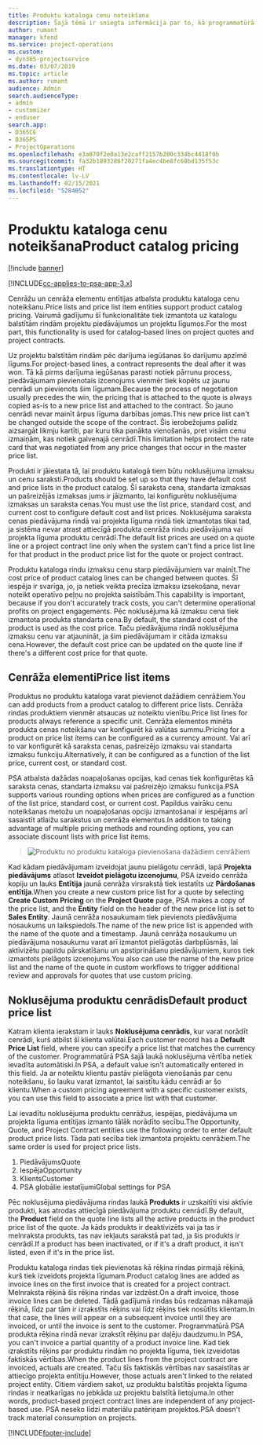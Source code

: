 ```yaml
---
title: Produktu kataloga cenu noteikšana
description: Šajā tēmā ir sniegta informācija par to, kā programmatūrā Dynamics 365 Project Service Automation (PSA) darbojas produktu kataloga cenu noteikšana.
author: rumant
manager: kfend
ms.service: project-operations
ms.custom:
- dyn365-projectservice
ms.date: 03/07/2019
ms.topic: article
ms.author: rumant
audience: Admin
search.audienceType:
- admin
- customizer
- enduser
search.app:
- D365CE
- D365PS
- ProjectOperations
ms.openlocfilehash: e3a070f2e0a13e2caff2157b200c334bc4418f0b
ms.sourcegitcommit: fa32b1893286f20271fa4ec4be8fc68bd135f53c
ms.translationtype: HT
ms.contentlocale: lv-LV
ms.lasthandoff: 02/15/2021
ms.locfileid: "5284052"
---
```

# <a name="product-catalog-pricing"></a><span data-ttu-id="3e276-103">Produktu kataloga cenu noteikšana</span><span class="sxs-lookup"><span data-stu-id="3e276-103">Product catalog pricing</span></span> 

[!include [banner](../includes/psa-now-project-operations.md)]

[!INCLUDE[cc-applies-to-psa-app-3.x](../includes/cc-applies-to-psa-app-3x.md)]


<span data-ttu-id="3e276-104">Cenrāžu un cenrāža elementu entītijas atbalsta produktu kataloga cenu noteikšanu.</span><span class="sxs-lookup"><span data-stu-id="3e276-104">Price lists and price list item entities support product catalog pricing.</span></span> <span data-ttu-id="3e276-105">Vairumā gadījumu šī funkcionalitāte tiek izmantota uz katalogu balstītām rindām projektu piedāvājumos un projektu līgumos.</span><span class="sxs-lookup"><span data-stu-id="3e276-105">For the most part, this functionality is used for catalog-based lines on project quotes and project contracts.</span></span>

<span data-ttu-id="3e276-106">Uz projektu balstītām rindām pēc darījuma iegūšanas šo darījumu apzīmē līgums.</span><span class="sxs-lookup"><span data-stu-id="3e276-106">For project-based lines, a contract represents the deal after it was won.</span></span> <span data-ttu-id="3e276-107">Tā kā pirms darījuma iegūšanas parasti notiek pārrunu process, piedāvājumam pievienotais izcenojums vienmēr tiek kopēts uz jaunu cenrādi un pievienots šim līgumam.</span><span class="sxs-lookup"><span data-stu-id="3e276-107">Because the process of negotiation usually precedes the win, the pricing that is attached to the quote is always copied as-is to a new price list and attached to the contract.</span></span> <span data-ttu-id="3e276-108">Šo jauno cenrādi nevar mainīt ārpus līguma darbības jomas.</span><span class="sxs-lookup"><span data-stu-id="3e276-108">This new price list can't be changed outside the scope of the contract.</span></span> <span data-ttu-id="3e276-109">Šis ierobežojums palīdz aizsargāt likmju kartīti, par kuru tika panākta vienošanās, pret visām cenu izmaiņām, kas notiek galvenajā cenrādī.</span><span class="sxs-lookup"><span data-stu-id="3e276-109">This limitation helps protect the rate card that was negotiated from any price changes that occur in the master price list.</span></span>

<span data-ttu-id="3e276-110">Produkti ir jāiestata tā, lai produktu katalogā tiem būtu noklusējuma izmaksu un cenu saraksti.</span><span class="sxs-lookup"><span data-stu-id="3e276-110">Products should be set up so that they have default cost and price lists in the product catalog.</span></span> <span data-ttu-id="3e276-111">Šī saraksta cena, standarta izmaksas un pašreizējās izmaksas jums ir jāizmanto, lai konfigurētu noklusējuma izmaksas un saraksta cenas.</span><span class="sxs-lookup"><span data-stu-id="3e276-111">You must use the list price, standard cost, and current cost to configure default cost and list prices.</span></span> <span data-ttu-id="3e276-112">Noklusējuma saraksta cenas piedāvājuma rindā vai projekta līguma rindā tiek izmantotas tikai tad, ja sistēma nevar atrast attiecīgā produkta cenrāža rindu piedāvājuma vai projekta līguma produktu cenrādī.</span><span class="sxs-lookup"><span data-stu-id="3e276-112">The default list prices are used on a quote line or a project contract line only when the system can't find a price list line for that product in the product price list for the quote or project contract.</span></span>

<span data-ttu-id="3e276-113">Produktu kataloga rindu izmaksu cenu starp piedāvājumiem var mainīt.</span><span class="sxs-lookup"><span data-stu-id="3e276-113">The cost price of product catalog lines can be changed between quotes.</span></span> <span data-ttu-id="3e276-114">Šī iespēja ir svarīga, jo, ja netiek veikta precīza izmaksu izsekošana, nevar noteikt operatīvo peļņu no projekta saistībām.</span><span class="sxs-lookup"><span data-stu-id="3e276-114">This capability is important, because if you don't accurately track costs, you can't determine operational profits on project engagements.</span></span> <span data-ttu-id="3e276-115">Pēc noklusējuma kā izmaksu cena tiek izmantota produkta standarta cena.</span><span class="sxs-lookup"><span data-stu-id="3e276-115">By default, the standard cost of the product is used as the cost price.</span></span> <span data-ttu-id="3e276-116">Taču piedāvājuma rindā noklusējuma izmaksu cenu var atjaunināt, ja šim piedāvājumam ir citāda izmaksu cena.</span><span class="sxs-lookup"><span data-stu-id="3e276-116">However, the default cost price can be updated on the quote line if there's a different cost price for that quote.</span></span>

## <a name="price-list-items"></a><span data-ttu-id="3e276-117">Cenrāža elementi</span><span class="sxs-lookup"><span data-stu-id="3e276-117">Price list items</span></span>

<span data-ttu-id="3e276-118">Produktus no produktu kataloga varat pievienot dažādiem cenrāžiem.</span><span class="sxs-lookup"><span data-stu-id="3e276-118">You can add products from a product catalog to different price lists.</span></span> <span data-ttu-id="3e276-119">Cenrāža rindas produktiem vienmēr atsaucas uz noteiktu vienību.</span><span class="sxs-lookup"><span data-stu-id="3e276-119">Price list lines for products always reference a specific unit.</span></span> <span data-ttu-id="3e276-120">Cenrāža elementos minēta produkta cenas noteikšanu var konfigurēt kā valūtas summu.</span><span class="sxs-lookup"><span data-stu-id="3e276-120">Pricing for a product on price list items can be configured as a currency amount.</span></span> <span data-ttu-id="3e276-121">Vai arī to var konfigurēt kā saraksta cenas, pašreizējo izmaksu vai standarta izmaksu funkciju.</span><span class="sxs-lookup"><span data-stu-id="3e276-121">Alternatively, it can be configured as a function of the list price, current cost, or standard cost.</span></span>

<span data-ttu-id="3e276-122">PSA atbalsta dažādas noapaļošanas opcijas, kad cenas tiek konfigurētas kā saraksta cenas, standarta izmaksu vai pašreizējo izmaksu funkcija.</span><span class="sxs-lookup"><span data-stu-id="3e276-122">PSA supports various rounding options when prices are configured as a function of the list price, standard cost, or current cost.</span></span> <span data-ttu-id="3e276-123">Papildus vairāku cenu noteikšanas metožu un noapaļošanas opciju izmantošanai ir iespējams arī sasaistīt atlaižu sarakstus un cenrāža elementus.</span><span class="sxs-lookup"><span data-stu-id="3e276-123">In addition to taking advantage of multiple pricing methods and rounding options, you can associate discount lists with price list items.</span></span> 

> ![Produktu no produktu kataloga pievienošana dažādiem cenrāžiem](media/basic-guide-16.png)

<span data-ttu-id="3e276-125">Kad kādam piedāvājumam izveidojat jaunu pielāgotu cenrādi, lapā **Projekta piedāvājums** atlasot **Izveidot pielāgotu izcenojumu**, PSA izveido cenrāža kopiju un lauks **Entītija** jaunā cenrāža virsrakstā tiek iestatīts uz **Pārdošanas entītija**.</span><span class="sxs-lookup"><span data-stu-id="3e276-125">When you create a new custom price list for a quote by selecting **Create Custom Pricing** on the **Project Quote** page, PSA makes a copy of the price list, and the **Entity** field on the header of the new price list is set to **Sales Entity**.</span></span> <span data-ttu-id="3e276-126">Jaunā cenrāža nosaukumam tiek pievienots piedāvājuma nosaukums un laikspiedols.</span><span class="sxs-lookup"><span data-stu-id="3e276-126">The name of the new price list is appended with the name of the quote and a timestamp.</span></span> <span data-ttu-id="3e276-127">Jaunā cenrāža nosaukumu un piedāvājuma nosaukumu varat arī izmantot pielāgotās darbplūsmās, lai aktivizētu papildu pārskatīšanu un apstiprināšanu piedāvājumiem, kuros tiek izmantots pielāgots izcenojums.</span><span class="sxs-lookup"><span data-stu-id="3e276-127">You also can use the name of the new price list and the name of the quote in custom workflows to trigger additional review and approvals for quotes that use custom pricing.</span></span>

 
## <a name="default-product-price-list"></a><span data-ttu-id="3e276-128">Noklusējuma produktu cenrādis</span><span class="sxs-lookup"><span data-stu-id="3e276-128">Default product price list</span></span>
<span data-ttu-id="3e276-129">Katram klienta ierakstam ir lauks **Noklusējuma cenrādis**, kur varat norādīt cenrādi, kurš atbilst šī klienta valūtai.</span><span class="sxs-lookup"><span data-stu-id="3e276-129">Each customer record has a **Default Price List** field, where you can specify a price list that matches the currency of the customer.</span></span> <span data-ttu-id="3e276-130">Programmatūrā PSA šajā laukā noklusējuma vērtība netiek ievadīta automātiski.</span><span class="sxs-lookup"><span data-stu-id="3e276-130">In PSA, a default value isn't automatically entered in this field.</span></span> <span data-ttu-id="3e276-131">Ja ar noteiktu klientu pastāv pielāgota vienošanās par cenu noteikšanu, šo lauku varat izmantot, lai saistītu kādu cenrādi ar šo klientu.</span><span class="sxs-lookup"><span data-stu-id="3e276-131">When a custom pricing agreement with a specific customer exists, you can use this field to associate a price list with that customer.</span></span>

<span data-ttu-id="3e276-132">Lai ievadītu noklusējuma produktu cenrāžus, iespējas, piedāvājuma un projekta līguma entītijas izmanto tālāk norādīto secību.</span><span class="sxs-lookup"><span data-stu-id="3e276-132">The Opportunity, Quote, and Project Contract entities use the following order to enter default product price lists.</span></span> <span data-ttu-id="3e276-133">Tāda pati secība tiek izmantota projektu cenrāžiem.</span><span class="sxs-lookup"><span data-stu-id="3e276-133">The same order is used for project price lists.</span></span>

1.  <span data-ttu-id="3e276-134">Piedāvājums</span><span class="sxs-lookup"><span data-stu-id="3e276-134">Quote</span></span>
2.  <span data-ttu-id="3e276-135">Iespēja</span><span class="sxs-lookup"><span data-stu-id="3e276-135">Opportunity</span></span>
3.  <span data-ttu-id="3e276-136">Klients</span><span class="sxs-lookup"><span data-stu-id="3e276-136">Customer</span></span>
4.  <span data-ttu-id="3e276-137">PSA globālie iestatījumi</span><span class="sxs-lookup"><span data-stu-id="3e276-137">Global settings for PSA</span></span>

<span data-ttu-id="3e276-138">Pēc noklusējuma piedāvājuma rindas laukā **Produkts** ir uzskaitīti visi aktīvie produkti, kas atrodas attiecīgā piedāvājuma produktu cenrādī.</span><span class="sxs-lookup"><span data-stu-id="3e276-138">By default, the **Product** field on the quote line lists all the active products in the product price list of the quote.</span></span> <span data-ttu-id="3e276-139">Ja kāds produkts ir deaktivizēts vai ja tas ir melnraksta produkts, tas nav iekļauts sarakstā pat tad, ja šis produkts ir cenrādī.</span><span class="sxs-lookup"><span data-stu-id="3e276-139">If a product has been inactivated, or if it's a draft product, it isn't listed, even if it's in the price list.</span></span> 

<span data-ttu-id="3e276-140">Produktu kataloga rindas tiek pievienotas kā rēķina rindas pirmajā rēķinā, kurš tiek izveidots projekta līgumam.</span><span class="sxs-lookup"><span data-stu-id="3e276-140">Product catalog lines are added as invoice lines on the first invoice that is created for a project contract.</span></span> <span data-ttu-id="3e276-141">Melnraksta rēķinā šīs rēķina rindas var izdzēst.</span><span class="sxs-lookup"><span data-stu-id="3e276-141">On a draft invoice, those invoice lines can be deleted.</span></span> <span data-ttu-id="3e276-142">Tādā gadījumā rindas būs redzamas nākamajā rēķinā, līdz par tām ir izrakstīts rēķins vai līdz rēķins tiek nosūtīts klientam.</span><span class="sxs-lookup"><span data-stu-id="3e276-142">In that case, the lines will appear on a subsequent invoice until they are invoiced, or until the invoice is sent to the customer.</span></span> <span data-ttu-id="3e276-143">Programmatūrā PSA produkta rēķina rindā nevar izrakstīt rēķinu par daļēju daudzumu.</span><span class="sxs-lookup"><span data-stu-id="3e276-143">In PSA, you can't invoice a partial quantity of a product invoice line.</span></span> <span data-ttu-id="3e276-144">Kad tiek izrakstīts rēķins par produktu rindām no projekta līguma, tiek izveidotas faktiskās vērtības.</span><span class="sxs-lookup"><span data-stu-id="3e276-144">When the product lines from the project contract are invoiced, actuals are created.</span></span> <span data-ttu-id="3e276-145">Taču šīs faktiskās vērtības nav sasaistītas ar attiecīgo projekta entītiju.</span><span class="sxs-lookup"><span data-stu-id="3e276-145">However, those actuals aren't linked to the related project entity.</span></span> <span data-ttu-id="3e276-146">Citiem vārdiem sakot, uz produktu balstītās projekta līguma rindas ir neatkarīgas no jebkāda uz projektu balstītā lietojuma.</span><span class="sxs-lookup"><span data-stu-id="3e276-146">In other words, product-based project contract lines are independent of any project-based use.</span></span> <span data-ttu-id="3e276-147">PSA neseko līdzi materiālu patēriņam projektos.</span><span class="sxs-lookup"><span data-stu-id="3e276-147">PSA doesn't track material consumption on projects.</span></span>


[!INCLUDE[footer-include](../includes/footer-banner.md)]